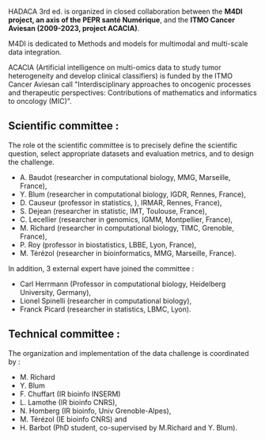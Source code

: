 HADACA 3rd ed. is organized in closed collaboration between the **M4DI project, an axis of the PEPR santé Numérique**, and the **ITMO Cancer Aviesan (2009-2023, project ACACIA)**. 

M4DI is dedicated to Methods and models for multimodal and multi-scale data integration. 

ACACIA (Artificial intelligence on multi-omics data to study tumor heterogeneity and develop clinical classifiers) is funded by the ITMO Cancer Aviesan call "Interdisciplinary approaches to oncogenic processes and therapeutic perspectives: Contributions of mathematics and informatics to oncology (MIC)".  

## Scientific committee : 

The role ot the scientific committee is to precisely define the scientific question, select appropriate datasets and evaluation metrics, and to design the challenge. 

-  A. Baudot (researcher in computational biology, MMG, Marseille, France),
-  Y. Blum (researcher in computational biology, IGDR, Rennes, France),
-  D. Causeur (professor in statistics, ), IRMAR, Rennes, France),
-  S. Dejean (researcher in statistic, IMT, Toulouse, France),
-  C. Lecellier (researcher in genomics, IGMM, Montpellier, France),
-  M. Richard (researcher in computational biology, TIMC, Grenoble, France),
-  P. Roy (professor in biostatistics, LBBE, Lyon, France),
-  M. Térézol (researcher in bioinformatics, MMG, Marseille, France).


In addition, 3 external expert have joined the committee : 

- Carl Herrmann (Professor in computational biology, Heidelberg University, Germany),
- Lionel Spinelli (researcher in computational biology),
- Franck Picard (researcher in statistics, LBMC, Lyon).
  
## Technical committee : 

The organization and implementation of the data challenge is coordinated by :

- M. Richard 
- Y. Blum
- F. Chuffart (IR bioinfo INSERM)
- L. Lamothe (IR bioinfo CNRS),
- N. Homberg (IR bioinfo, Univ Grenoble-Alpes),
- M. Térézol (IE bioinfo CNRS) and
- H. Barbot (PhD student, co-supervised by M.Richard and Y. Blum).
